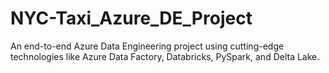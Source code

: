 # NYC-Taxi_Azure_DE_Project
An end-to-end Azure Data Engineering project using cutting-edge technologies like Azure Data Factory, Databricks, PySpark, and Delta Lake.
